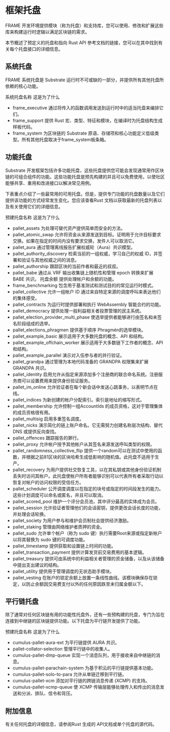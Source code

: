 # 框架托盘

FRAME 开发环境提供模块（称为托盘）和支持库，您可以使用、修改和扩展这些库来构建运行时逻辑以满足区块链的需求。

本节概述了预定义的托盘和指向 Rust API 参考文档的链接，您可以在其中找到有关每个托盘接口的详细信息。

## 系统托盘
FRAME 系统托盘是 Substrate 运行时不可或缺的一部分，并提供所有其他托盘所依赖的核心功能。

系统托盘名称	这是为了什么
- frame_executive	通过将传入的函数调用发送到运行时中的适当托盘来编排它们。
- frame_support	提供 Rust 宏、类型、特征和模块，在编译时为托盘结构生成样板代码。
- frame_system	为区块链的 Substrate 原语、存储项和核心功能定义低级类型。所有其他托盘取决于frame_system板条箱。

## 功能托盘
Substrate 开发框架包括许多功能托盘，这些托盘提供您可能会发现通常用作区块链的可组合组件的功能。这些功能托盘是预先构建的并且可以免费使用，以使社区能够共享、重用和改进接口以解决常见用例。

下表重点介绍了一些最常用的可用托盘。但是，提供专门功能的托盘数量以及它们提供该功能的方式经常发生变化。您应该查看Rust 文档以获取最新的托盘列表以及有关使用它们的详细信息。

预建托盘名称	这是为了什么
- pallet_assets	为处理可替代资产提供简单而安全的方法。
- pallet_atomic_swap	允许将资金从来源发送到目标。证明用于允许目标要求交换。如果在指定的时间内没有要求交换，发件人可以取消它。
- pallet_aura	通过管理离线报告扩展权威轮（Aura）共识模型。
- pallet_authority_discovery	检索当前的一组权威，学习自己的权威 ID，并签署和验证与其他权威之间的消息。
- pallet_authorship	跟踪区块的当前作者和最近的叔叔。
- pallet_babe	通过从 VRF 输出收集链上随机性和管理 epoch 转换来扩展 BABE 共识。
托盘余额	提供处理帐户和余额的功能。
- frame_benchmarking	包含用于基准测试和测试目的的常见运行时模式。
- pallet_collective	允许一组帐户 ID 通过来自特定来源的调度呼叫来表达他们的集体感受。
- pallet_contracts	为运行时提供部署和执行 WebAssembly 智能合约的功能。
- pallet_democracy	提供处理一般利益相关者投票管理的民主系统。
- pallet_election_provider_multi_phase	使选举提供者能够进行由签名和未签名阶段组成的选举。
- pallet_elections_phragmen	提供基于顺序 Phragmén的选举模块。
- pallet_example_basic	展示适用于大多数托盘的概念、API 和结构。
- pallet_example_offchain_worker	展示适用于大多数链下工作者的概念、API 和结构。
- pallet_example_parallel	演示对入伍参与者的并行验证。
- pallet_grandpa	通过管理为本地代码准备的 GRANDPA 权限集来扩展 GRANDPA 共识。
- pallet_identity	启用允许从指定来源添加多个注册商的联合命名系统。注册服务商可以设置费用来提供身份验证服务。
- pallet_im_online	允许验证者在每个新会话中发送心跳事务，以表明节点在线。
- pallet_indices	为新创建的帐户分配索引。索引是地址的缩写形式。
- pallet_membership	允许控制一组AccountIds 的成员资格，这对于管理集体的成员资格很有用。
- pallet_multisig	启用多重签名调度。
- pallet_nicks	演示简化的链上账户命名。它无需努力创建名称层次结构、替代 DNS 或提供反向查找。
- pallet_offences	跟踪报告的罪行。
- pallet_proxy	允许帐户授予其他帐户从其签名来源发送呼叫类型的权限。
- pallet_randomness_collective_flip	提供一个random可以在测试中使用的函数，并根据之前81区块的区块哈希生成低影响的随机值。此托盘不适用于生产。
- pallet_recovery	为用户提供社交恢复工具，以在其私钥或其他身份验证机制丢失时访问其帐户。此托盘使帐户所有者能够识别可以代表所有者采取行动以恢复对帐户的访问权限的受信任方。
- pallet_scheduler	公开调度调度以在指定的块号或指定的时间段发生的能力。这些计划调度可以命名或匿名，并且可以取消。
- pallet_scored_pool	维护一个评分会员池，其中评分最高的实体成为会员。
- pallet_session	允许验证者管理他们的会话密钥，提供更改会话长度的功能，并处理会话轮换。
- pallet_society	为用户参与和维护会员制社会提供经济激励。
- pallet_staking	管理由网络维护者质押的资金。
- pallet_sudo	允许单个帐户（称为 sudo 键）执行需要Root来源或指定新帐户以将其替换为 sudo 键的可调度功能。
- pallet_timestamp	提供获取和设置链上时间的功能。
- pallet_transaction_payment	提供计算发货前交易费用的基本逻辑。
- pallet_treasury	提供可由系统中的利益相关者管理的资金储备，以及从该储备中提出支出建议的结构。
- pallet_utility	提供用于管理调度的无状态助手模块。
- pallet_vesting	在账户的锁定余额上放置一条线性曲线。该模块确保存在锁定，以防止余额因交易费支付以外的任何原因跌至未归属金额以下。

## 平行链托盘
除了通常对任何区块链有用的功能性托盘外，还有一些预构建的托盘，专门为旨在连接到中继链的区块链提供功能。以下托盘为平行链开发提供了功能。

预建托盘名称	这是为了什么
- cumulus-pallet-aura-ext	为平行链提供 AURA 共识。
- pallet-collator-selection	管理平行链中的收集人。
- cumulus-pallet-dmp-queue	实现一个消息队列，用于接收来自中继链的消息。
- cumulus-pallet-parachain-system	为基于积云的平行链提供基本功能。
- cumulus-pallet-solo-to-para	允许从单链迁移到平行链。
- cumulus-pallet-xcm	添加对平行链的跨链消息传递 (XCMP) 的支持。
- cumulus-pallet-xcmp-queue	使 XCMP 传输层能够处理传入和传出的消息发送和分派、排队、信令和背压。

## 附加信息

有关任何托盘的详细信息，请参阅Rust 生成的 API文档或单个托盘的源代码。